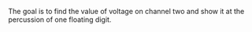 The goal is to find the value of voltage on channel two and show it at the percussion of one floating digit.